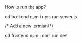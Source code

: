 How to run the app?

cd backend 
npm i
npm run server.js

/* Add a new termianl */

cd frontend
npm i
npm run dev
